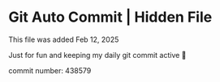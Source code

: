 # Git Auto Commit | Hidden File

This file was added Feb 12, 2025

Just for fun and keeping my daily git commit active 🤪

commit number: 438579
